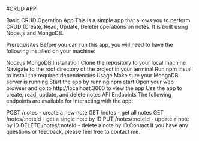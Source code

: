 #CRUD APP

Basic CRUD Operation App
This is a simple app that allows you to perform CRUD (Create, Read, Update, Delete) operations on notes. It is built using Node.js and MongoDB.

Prerequisites
Before you can run this app, you will need to have the following installed on your machine:

Node.js
MongoDB
Installation
Clone the repository to your local machine
Navigate to the root directory of the project in your terminal
Run npm install to install the required dependencies
Usage
Make sure your MongoDB server is running
Start the app by running npm start
Open your web browser and go to http://localhost:3000 to view the app
Use the app to create, read, update, and delete notes
API Endpoints
The following endpoints are available for interacting with the app:

POST /notes - create a new note
GET /notes - get all notes
GET /notes/:noteId - get a single note by ID
PUT /notes/:noteId - update a note by ID
DELETE /notes/:noteId - delete a note by ID
Contact
If you have any questions or feedback, please feel free to contact me.
